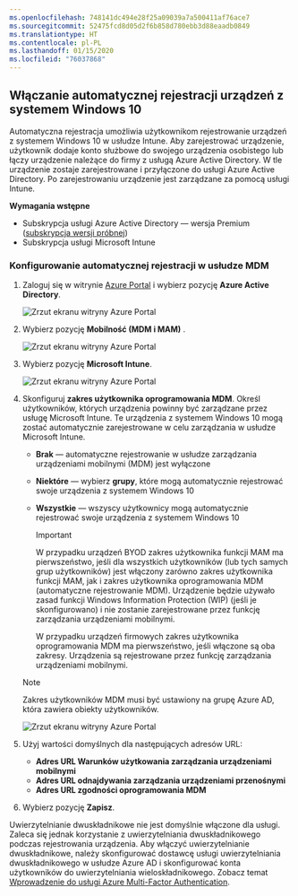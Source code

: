 ```yaml
---
ms.openlocfilehash: 748141dc494e28f25a09039a7a500411af76ace7
ms.sourcegitcommit: 52475fcd8d05d2f6b858d780ebb3d88eaadb0849
ms.translationtype: HT
ms.contentlocale: pl-PL
ms.lasthandoff: 01/15/2020
ms.locfileid: "76037868"
---
```

## <a name="enable-windows-10-automatic-enrollment"></a>Włączanie automatycznej rejestracji urządzeń z systemem Windows 10

Automatyczna rejestracja umożliwia użytkownikom rejestrowanie urządzeń z systemem Windows 10 w usłudze Intune. Aby zarejestrować urządzenie, użytkownik dodaje konto służbowe do swojego urządzenia osobistego lub łączy urządzenie należące do firmy z usługą Azure Active Directory. W tle urządzenie zostaje zarejestrowane i przyłączone do usługi Azure Active Directory. Po zarejestrowaniu urządzenie jest zarządzane za pomocą usługi Intune.

**Wymagania wstępne**

- Subskrypcja usługi Azure Active Directory — wersja Premium ([subskrypcja wersji próbnej](https://go.microsoft.com/fwlink/?LinkID=816845))
- Subskrypcja usługi Microsoft Intune

### <a name="configure-automatic-mdm-enrollment"></a>Konfigurowanie automatycznej rejestracji w usłudze MDM

1. Zaloguj się w witrynie [Azure Portal](https://portal.azure.com) i wybierz pozycję **Azure Active Directory**.

   ![Zrzut ekranu witryny Azure Portal](../enrollment/media/windows-enroll/auto-enroll-azure-main.png)

2. Wybierz pozycję **Mobilność (MDM i MAM)** .

   ![Zrzut ekranu witryny Azure Portal](../enrollment/media/windows-enroll/auto-enroll-mdm.png)

3. Wybierz pozycję **Microsoft Intune**.

   ![Zrzut ekranu witryny Azure Portal](../enrollment/media/windows-enroll/auto-enroll-intune.png)

4. Skonfiguruj **zakres użytkownika oprogramowania MDM**. Określ użytkowników, których urządzenia powinny być zarządzane przez usługę Microsoft Intune. Te urządzenia z systemem Windows 10 mogą zostać automatycznie zarejestrowane w celu zarządzania w usłudze Microsoft Intune.

   - **Brak** — automatyczne rejestrowanie w usłudze zarządzania urządzeniami mobilnymi (MDM) jest wyłączone
   - **Niektóre** — wybierz **grupy**, które mogą automatycznie rejestrować swoje urządzenia z systemem Windows 10
   - **Wszystkie** — wszyscy użytkownicy mogą automatycznie rejestrować swoje urządzenia z systemem Windows 10

      > [!IMPORTANT]
      > W przypadku urządzeń BYOD zakres użytkownika funkcji MAM ma pierwszeństwo, jeśli dla wszystkich użytkowników (lub tych samych grup użytkowników) jest włączony zarówno zakres użytkownika funkcji MAM, jak i zakres użytkownika oprogramowania MDM (automatyczne rejestrowanie MDM). Urządzenie będzie używało zasad funkcji Windows Information Protection (WIP) (jeśli je skonfigurowano) i nie zostanie zarejestrowane przez funkcję zarządzania urządzeniami mobilnymi.
      >
      > W przypadku urządzeń firmowych zakres użytkownika oprogramowania MDM ma pierwszeństwo, jeśli włączone są oba zakresy. Urządzenia są rejestrowane przez funkcję zarządzania urządzeniami mobilnymi.

   > [!NOTE]
   > Zakres użytkowników MDM musi być ustawiony na grupę Azure AD, która zawiera obiekty użytkowników.

   ![Zrzut ekranu witryny Azure Portal](../enrollment/media/windows-enroll/auto-enroll-scope.png)

5. Użyj wartości domyślnych dla następujących adresów URL:
    - **Adres URL Warunków użytkowania zarządzania urządzeniami mobilnymi**
    - **Adres URL odnajdywania zarządzania urządzeniami przenośnymi**
    - **Adres URL zgodności oprogramowania MDM**

6. Wybierz pozycję **Zapisz**.

Uwierzytelnianie dwuskładnikowe nie jest domyślnie włączone dla usługi. Zaleca się jednak korzystanie z uwierzytelniania dwuskładnikowego podczas rejestrowania urządzenia. Aby włączyć uwierzytelnianie dwuskładnikowe, należy skonfigurować dostawcę usługi uwierzytelniania dwuskładnikowego w usłudze Azure AD i skonfigurować konta użytkowników do uwierzytelniania wieloskładnikowego. Zobacz temat [Wprowadzenie do usługi Azure Multi-Factor Authentication](https://docs.microsoft.com/azure/multi-factor-authentication/multi-factor-authentication-get-started-cloud).
